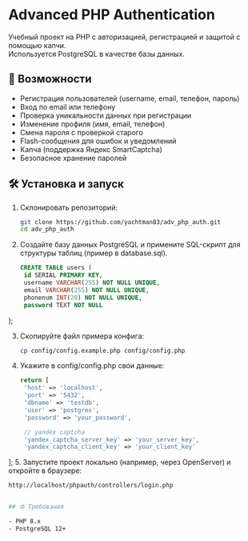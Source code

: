 # Advanced PHP Authentication

Учебный проект на PHP с авторизацией, регистрацией и защитой с помощью капчи.  
Используется PostgreSQL в качестве базы данных.

## 🚀 Возможности

- Регистрация пользователей (username, email, телефон, пароль)
- Вход по email или телефону
- Проверка уникальности данных при регистрации
- Изменение профиля (имя, email, телефон)
- Смена пароля с проверкой старого
- Flash-сообщения для ошибок и уведомлений
- Капча (поддержка Яндекс SmartCaptcha)
- Безопасное хранение паролей

## 🛠️ Установка и запуск

1. Склонировать репозиторий:

   ```bash
   git clone https://github.com/yachtman83/adv_php_auth.git
   cd adv_php_auth

2. Создайте базу данных PostgreSQL и примените SQL-скрипт для структуры таблиц (пример в database.sql).
   ```sql
   CREATE TABLE users (
    id SERIAL PRIMARY KEY,
    username VARCHAR(255) NOT NULL UNIQUE,
    email VARCHAR(255) NOT NULL UNIQUE,
    phonenum INT(20) NOT NULL UNIQUE,
    password TEXT NOT NULL
);

3. Скопируйте файл примера конфига:
   ```bash
   cp config/config.example.php config/config.php
4. Укажите в config/config.php свои данные:
   ```php
   return [
    'host' => 'localhost',
    'port' => '5432',
    'dbname' => 'testdb',
    'user' => 'postgres',
    'password' => 'your_password',

    // yandex captcha
    'yandex_captcha_server_key' => 'your_server_key',
    'yandex_captcha_client_key' => 'your_client_key'
];
5. Запустите проект локально (например, через OpenServer) и откройте в браузере:
  ```bash
http://localhost/phpauth/controllers/login.php


## ⚙️ Требования

- PHP 8.x
- PostgreSQL 12+

